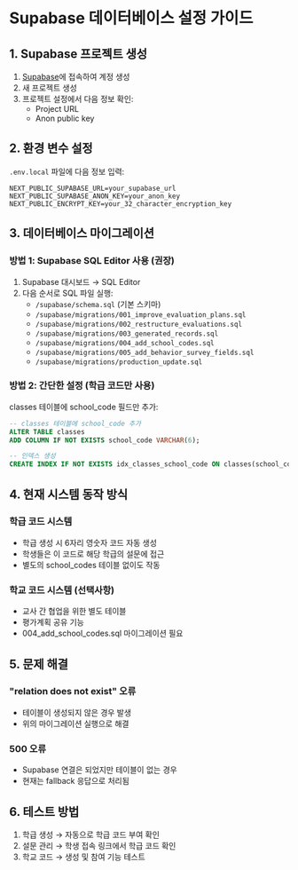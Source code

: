 # Supabase 데이터베이스 설정 가이드

## 1. Supabase 프로젝트 생성

1. [Supabase](https://supabase.com)에 접속하여 계정 생성
2. 새 프로젝트 생성
3. 프로젝트 설정에서 다음 정보 확인:
   - Project URL
   - Anon public key

## 2. 환경 변수 설정

`.env.local` 파일에 다음 정보 입력:

```env
NEXT_PUBLIC_SUPABASE_URL=your_supabase_url
NEXT_PUBLIC_SUPABASE_ANON_KEY=your_anon_key
NEXT_PUBLIC_ENCRYPT_KEY=your_32_character_encryption_key
```

## 3. 데이터베이스 마이그레이션

### 방법 1: Supabase SQL Editor 사용 (권장)

1. Supabase 대시보드 → SQL Editor
2. 다음 순서로 SQL 파일 실행:
   - `/supabase/schema.sql` (기본 스키마)
   - `/supabase/migrations/001_improve_evaluation_plans.sql`
   - `/supabase/migrations/002_restructure_evaluations.sql`
   - `/supabase/migrations/003_generated_records.sql`
   - `/supabase/migrations/004_add_school_codes.sql`
   - `/supabase/migrations/005_add_behavior_survey_fields.sql`
   - `/supabase/migrations/production_update.sql`

### 방법 2: 간단한 설정 (학급 코드만 사용)

classes 테이블에 school_code 필드만 추가:

```sql
-- classes 테이블에 school_code 추가
ALTER TABLE classes 
ADD COLUMN IF NOT EXISTS school_code VARCHAR(6);

-- 인덱스 생성
CREATE INDEX IF NOT EXISTS idx_classes_school_code ON classes(school_code);
```

## 4. 현재 시스템 동작 방식

### 학급 코드 시스템
- 학급 생성 시 6자리 영숫자 코드 자동 생성
- 학생들은 이 코드로 해당 학급의 설문에 접근
- 별도의 school_codes 테이블 없이도 작동

### 학교 코드 시스템 (선택사항)
- 교사 간 협업을 위한 별도 테이블
- 평가계획 공유 기능
- 004_add_school_codes.sql 마이그레이션 필요

## 5. 문제 해결

### "relation does not exist" 오류
- 테이블이 생성되지 않은 경우 발생
- 위의 마이그레이션 실행으로 해결

### 500 오류
- Supabase 연결은 되었지만 테이블이 없는 경우
- 현재는 fallback 응답으로 처리됨

## 6. 테스트 방법

1. 학급 생성 → 자동으로 학급 코드 부여 확인
2. 설문 관리 → 학생 접속 링크에서 학급 코드 확인
3. 학교 코드 → 생성 및 참여 기능 테스트